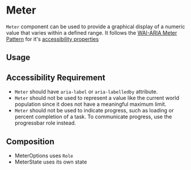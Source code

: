 # Meter

`Meter` component can be used to provide a graphical display of a numeric value
that varies within a defined range. It follows the
[WAI-ARIA Meter Pattern](https://w3c.github.io/aria-practices/#meter) for it's
[accessibility properties](https://w3c.github.io/aria-practices/#wai-aria-roles-states-and-properties-15)

<!-- ADD_TOC -->

## Usage

<!-- ADD_EXAMPLE src/meter/stories/templates/MeterBasicJsx.ts -->

<!-- CODESANDBOX
link_title: Meter Basic
js: src/meter/stories/templates/MeterBasicJsx.ts
css: src/meter/stories/templates/MeterBasicCss.ts
-->

<!-- CODESANDBOX
link_title: Meter Styled
js: src/meter/stories/templates/MeterStyledJsx.ts
deps: ['@emotion/css']
-->

## Accessibility Requirement

- `Meter` should have `aria-label` or `aria-labelledby` attribute.
- `Meter` should not be used to represent a value like the current world
  population since it does not have a meaningful maximum limit.
- `Meter` should not be used to indicate progress, such as loading or percent
  completion of a task. To communicate progress, use the progressbar role
  instead.

## Composition

- MeterOptions uses `Role`
- MeterState uses its own state

<!-- ADD_PROPS src/meter -->
